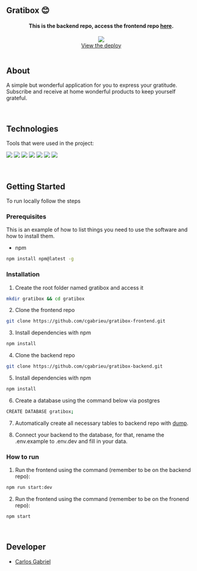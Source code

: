 ## Gratibox 😊

<div align="center">
  <h4>This is the backend repo, access the frontend repo <a href="https://github.com/cgabrieu/gratibox-frontend">here</a>.</h4>
  <a href="https://gratibox-f.vercel.app">
    <img src="https://user-images.githubusercontent.com/25062334/144354678-760db174-fabb-41d1-a997-db36a92d044b.gif">
  </a>
    <br />
    <a href="https://gratibox-f.vercel.app">View the deploy</a>
    <br />
</div>
  
<br/>

## About

A simple but wonderful application for you to express your gratitude. Subscribe and receive at home wonderful products to keep yourself grateful.
    
<br/>

## Technologies

Tools that were used in the project:
<p>
  <img src='https://img.shields.io/badge/Node.js-000000?style=for-the-badge&logo=nodedotjs&logoColor=white'>
  <img src='https://img.shields.io/badge/Express.js-000000?style=for-the-badge&logo=express&logoColor=white'>
  <img src="https://img.shields.io/badge/Jest-000000?style=for-the-badge&logo=jest&logoColor=white"/>
  <img src='https://img.shields.io/badge/PostgreSQL-000000?style=for-the-badge&logo=postgresql&logoColor=white'>
  <img src='https://img.shields.io/badge/eslint-000000?style=for-the-badge&logo=eslint&logoColor=white'>
  <img src='https://img.shields.io/badge/npm-000000?style=for-the-badge&logo=npm&logoColor=white'>
  <img src='https://img.shields.io/badge/Heroku-000000?style=for-the-badge&logo=heroku&logoColor=white'>
</p>
  
<br/>

## Getting Started

To run locally follow the steps

### Prerequisites

This is an example of how to list things you need to use the software and how to install them.
* npm
```sh
npm install npm@latest -g
```

### Installation

1. Create the root folder named gratibox and access it
```sh
mkdir gratibox && cd gratibox
```
2. Clone the frontend repo
```sh
git clone https://github.com/cgabrieu/gratibox-frontend.git
```
3. Install dependencies with npm
```sh
npm install
```
4. Clone the backend repo
```sh
git clone https://github.com/cgabrieu/gratibox-backend.git
```
5. Install dependencies with npm
```sh
npm install
```
6. Create a database using the command below via postgres
```sh
CREATE DATABASE gratibox;
```
7. Automatically create all necessary tables to backend repo with <a href="https://github.com/cgabrieu/gratibox-backend/blob/main/dump.sql">dump</a>. 

8. Connect your backend to the database, for that, rename the .env.example to .env.dev and fill in your data.

### How to run

1. Run the frontend using the command (remember to be on the backend repo): 
```sh
npm run start:dev
```
2. Run the frontend using the command (remember to be on the fronend repo): 
```sh
npm start
```
  
<br/>

## Developer

* [Carlos Gabriel](https://github.com/cgabrieu)

